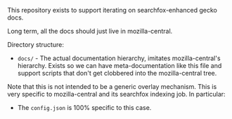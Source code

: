 This repository exists to support iterating on searchfox-enhanced gecko docs.

Long term, all the docs should just live in mozilla-central.

Directory structure:
- `docs/` - The actual documentation hierarchy, imitates mozilla-central's
  hierarchy.  Exists so we can have meta-documentation like this file and
  support scripts that don't get clobbered into the mozilla-central tree.

Note that this is not intended to be a generic overlay mechanism.  This is very
specific to mozilla-central and its searchfox indexing job.  In particular:
- The `config.json` is 100% specific to this case.
